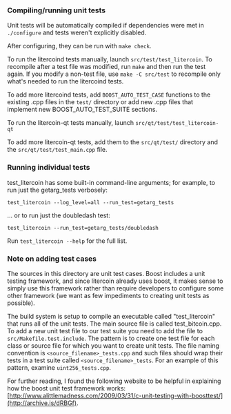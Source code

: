 ### Compiling/running unit tests

Unit tests will be automatically compiled if dependencies were met in `./configure`
and tests weren't explicitly disabled.

After configuring, they can be run with `make check`.

To run the litercoind tests manually, launch `src/test/test_litercoin`. To recompile
after a test file was modified, run `make` and then run the test again. If you
modify a non-test file, use `make -C src/test` to recompile only what's needed
to run the litercoind tests.

To add more litercoind tests, add `BOOST_AUTO_TEST_CASE` functions to the existing
.cpp files in the `test/` directory or add new .cpp files that
implement new BOOST_AUTO_TEST_SUITE sections.

To run the litercoin-qt tests manually, launch `src/qt/test/test_litercoin-qt`

To add more litercoin-qt tests, add them to the `src/qt/test/` directory and
the `src/qt/test/test_main.cpp` file.

### Running individual tests

test_litercoin has some built-in command-line arguments; for
example, to run just the getarg_tests verbosely:

    test_litercoin --log_level=all --run_test=getarg_tests

... or to run just the doubledash test:

    test_litercoin --run_test=getarg_tests/doubledash

Run `test_litercoin --help` for the full list.

### Note on adding test cases

The sources in this directory are unit test cases.  Boost includes a
unit testing framework, and since litercoin already uses boost, it makes
sense to simply use this framework rather than require developers to
configure some other framework (we want as few impediments to creating
unit tests as possible).

The build system is setup to compile an executable called "test_litercoin"
that runs all of the unit tests.  The main source file is called
test_bitcoin.cpp. To add a new unit test file to our test suite you need
to add the file to `src/Makefile.test.include`. The pattern is to create
one test file for each class or source file for which you want to create
unit tests.  The file naming convention is `<source_filename>_tests.cpp`
and such files should wrap their tests in a test suite
called `<source_filename>_tests`. For an example of this pattern,
examine `uint256_tests.cpp`.

For further reading, I found the following website to be helpful in
explaining how the boost unit test framework works:
[http://www.alittlemadness.com/2009/03/31/c-unit-testing-with-boosttest/](http://archive.is/dRBGf).
